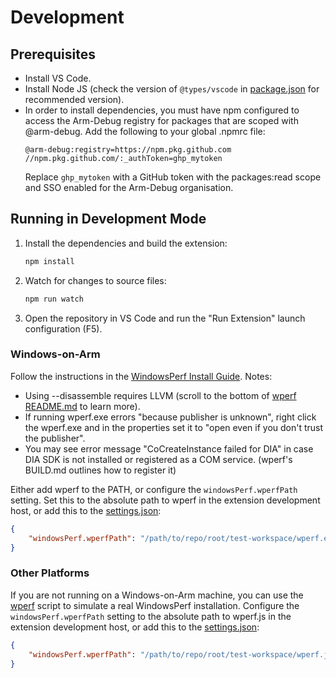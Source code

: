 # Development

## Prerequisites

-   Install VS Code.
-   Install Node JS (check the version of `@types/vscode` in [package.json](./package.json) for recommended version).
-   In order to install dependencies, you must have npm configured to access the Arm-Debug registry for packages that are scoped with @arm-debug. Add the following to your global .npmrc file:
    ```
    @arm-debug:registry=https://npm.pkg.github.com
    //npm.pkg.github.com/:_authToken=ghp_mytoken
    ```
    Replace `ghp_mytoken` with a GitHub token with the packages:read scope and SSO enabled for the Arm-Debug organisation.

## Running in Development Mode

1. Install the dependencies and build the extension:
    ```bash
    npm install
    ```
2. Watch for changes to source files:
    ```bash
    npm run watch
    ```
3. Open the repository in VS Code and run the "Run Extension" launch configuration (F5).

### Windows-on-Arm

Follow the instructions in the [WindowsPerf Install Guide](https://learn.arm.com/install-guides/wperf/). Notes:

-   Using --disassemble requires LLVM (scroll to the bottom of [wperf README.md](https://gitlab.com/Linaro/WindowsPerf/windowsperf/-/tree/main/wperf) to learn more).
-   If running wperf.exe errors "because publisher is unknown", right click the wperf.exe and in the properties set it to "open even if you don't trust the publisher".
-   You may see error message "CoCreateInstance failed for DIA" in case DIA SDK is not installed or registered as a COM service. (wperf's BUILD.md outlines how to register it)

Either add wperf to the PATH, or configure the `windowsPerf.wperfPath` setting. Set this to the absolute path to wperf in the extension development host, or add this to the [settings.json](./test-workspace/.vscode/settings.json):

```json
{
    "windowsPerf.wperfPath": "/path/to/repo/root/test-workspace/wperf.exe"
}
```

### Other Platforms

If you are not running on a Windows-on-Arm machine, you can use the [wperf](./test-workspace/wperf.js) script to simulate a real WindowsPerf installation. Configure the `windowsPerf.wperfPath` setting to the absolute path to wperf.js in the extension development host, or add this to the [settings.json](./test-workspace/.vscode/settings.json):

```json
{
    "windowsPerf.wperfPath": "/path/to/repo/root/test-workspace/wperf.js"
}
```
